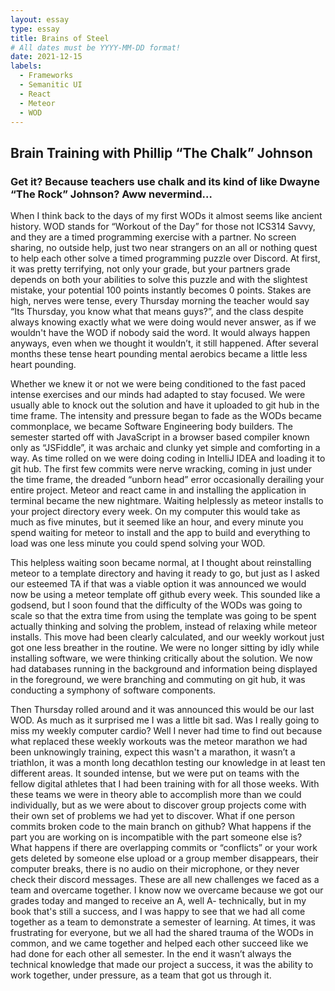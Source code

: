 ```yaml
---
layout: essay
type: essay
title: Brains of Steel
# All dates must be YYYY-MM-DD format!
date: 2021-12-15
labels:
  - Frameworks
  - Semanitic UI
  - React
  - Meteor
  - WOD
---
```


<H2>Brain Training with Phillip “The Chalk” Johnson </H2>
<H3>Get it? Because teachers use chalk and its kind of like Dwayne “The Rock” Johnson?  Aww nevermind… </H3>

When I think back to the days of my first WODs it almost seems like ancient history. WOD stands for “Workout of the Day” for those not ICS314 Savvy, and they are a timed programming exercise with a partner. No screen sharing, no outside help, just two near strangers on an all or nothing quest to help each other solve a timed programming puzzle over Discord. At first, it was pretty terrifying, not only your grade, but your partners grade depends on both your abilities to solve this puzzle and with the slightest mistake, your potential 100 points instantly becomes 0 points. Stakes are high, nerves were tense, every Thursday morning the teacher would say “Its Thursday, you know what that means guys?”, and the class despite always knowing exactly what we were doing would never answer, as if we wouldn't have the WOD if nobody said the word. It would always happen anyways, even when we thought it wouldn’t, it still happened. After several months these tense heart pounding mental aerobics became a little less heart pounding.

Whether we knew it or not we were being conditioned to the fast paced intense exercises and our minds had adapted to stay focused. We were usually able to knock out the solution and have it uploaded to git hub in the time frame. The intensity and pressure began to fade as the WODs became commonplace, we became Software Engineering body builders. The semester started off with JavaScript in a browser based compiler known only as “JSFiddle”, it was archaic and clunky yet simple and comforting in a way. As time rolled on we were doing coding in IntelliJ IDEA and loading it to git hub. The first few commits were nerve wracking, coming in just under the time frame, the dreaded “unborn head” error occasionally derailing your entire project. Meteor and react came in and installing the application in terminal became the new nightmare. Waiting helplessly as meteor installs to your project directory every week. On my computer this would take as much as five minutes, but it seemed like an hour, and every minute you spend waiting for meteor to install and the app to build and everything to load was one less minute you could spend solving your WOD.

This helpless waiting soon became normal, at I thought about reinstalling meteor to a template directory and having it ready to go, but just as I asked our esteemed TA if that was a viable option it was announced we would now be using a meteor template off github every week. This sounded like a godsend, but I soon found that the difficulty of the WODs was going to scale so that the extra time from using the template was going to be spent actually thinking and solving the problem, instead of relaxing while meteor installs. This move had been clearly calculated, and our weekly workout just got one less breather in the routine. We were no longer sitting by idly while installing software, we were thinking critically about the solution. We now had databases running in the background and information being displayed in the foreground, we were branching and commuting on git hub, it was conducting a symphony of software components.

Then Thursday rolled around and it was announced this would be our last WOD. As much as it surprised me I was a little bit sad. Was I really going to miss my weekly computer cardio? Well I never had time to find out because what replaced these weekly workouts was the meteor marathon we had been unknowingly training, expect this wasn't a marathon, it wasn’t a triathlon, it was a month long decathlon testing our knowledge in at least ten different areas. It sounded intense, but we were put on teams with the fellow digital athletes that I had been training with for all those weeks. With these teams we were in theory able to accomplish more than we could individually, but as we were about to discover group projects come with their own set of problems we had yet to discover. What if one person commits broken code to the main branch on github? What happens if the part you are working on is incompatible with the part someone else is? What happens if there are overlapping commits or “conflicts” or your work gets deleted by someone else upload or a group member disappears, their computer breaks, there is no audio on their microphone, or they never check their discord messages. These are all new challenges we faced as a team and overcame together. I know now we overcame because we got our grades today and manged to receive an A, well A- technically, but in my book that's still a success, and I was happy to see that we had all come together as a team to demonstrate a semester of learning. At times, it was frustrating for everyone, but we all had the shared trauma of the WODs in common, and we came together and helped each other succeed like we had done for each other all semester. In the end it wasn’t always the technical knowledge that made our project a success, it was the ability to work together, under pressure, as a team that got us through it.
